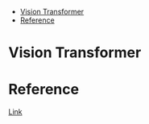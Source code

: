 <!--ts-->
   * [Vision Transformer](#vision-transformer)
   * [Reference](#reference)

<!-- Added by: gil_diy, at: Wed 30 Mar 2022 10:33:09 IDT -->

<!--te-->

# Vision Transformer


# Reference

[Link](https://arxiv.org/abs/2104.14294)


